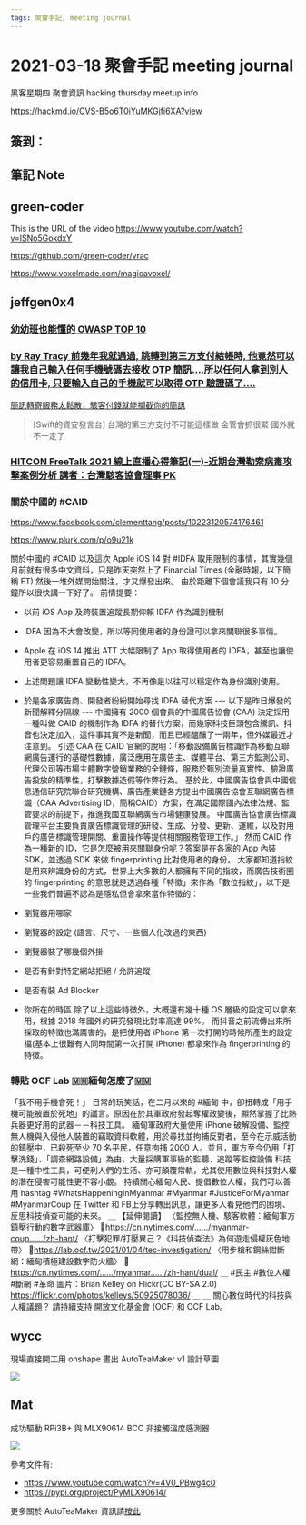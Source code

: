 ```yaml
---
tags: 聚會手記, meeting journal
---
```


2021-03-18 聚會手記 meeting journal
===

黑客星期四 聚會資訊
hacking thursday meetup info

https://hackmd.io/CVS-B5o6T0iYuMKGjfi6XA?view

簽到：
---

筆記 Note
---

## green-coder

This is the URL of the video https://www.youtube.com/watch?v=lSNo5GokdxY

https://github.com/green-coder/vrac

https://www.voxelmade.com/magicavoxel/

## jeffgen0x4


### [幼幼班也能懂的 OWASP TOP 10](https://medium.com/hannah-lin/%E5%B9%BC%E5%B9%BC%E7%8F%AD%E4%B9%9F%E8%83%BD%E6%87%82%E7%9A%84-owasp-top-10-692764c51f61)


### [by Ray Tracy 前幾年我就遇過, 跳轉到第三方支付結帳時, 他竟然可以讓我自己輸入任何手機號碼去接收 OTP 簡訊....所以任何人拿到別人的信用卡, 只要輸入自己的手機就可以取得 OTP 驗證碼了....](https://www.facebook.com/groups/rayforum/permalink/3784740781606052/)

[簡訊轉寄服務太鬆散，駭客付錢就能攔截你的簡訊
](https://www.ithome.com.tw/news/143249)

> [Swift的資安發言台]
台灣的第三方支付不可能這樣做
金管會抓很緊
國外就不一定了

### [HITCON FreeTalk 2021 線上直播心得筆記(一)-近期台灣勒索病毒攻擊案例分析 講者：台灣駭客協會理事 PK](https://medium.com/blacksecurity/hitcon-freetalk-2021-8649eb872231)

### 關於中國的 #CAID
https://www.facebook.com/clementtang/posts/10223120574176461

https://www.plurk.com/p/o9u21k

關於中國的 #CAID 以及這次 Apple iOS 14 對 #IDFA 取用限制的事情，其實幾個月前就有很多中文資料，只是昨天突然上了 Financial Times (金融時報，以下簡稱 FT) 然後一堆外媒開始關注，才又爆發出來。
由於距離下個會議我只有 10 分鐘所以很快講一下好了。
前情提要：
- 以前 iOS App 及跨裝置追蹤長期仰賴 IDFA 作為識別機制
- IDFA 因為不大會改變，所以等同使用者的身份證可以拿來關聯很多事情。
- Apple 在 iOS 14 推出 ATT 大幅限制了 App 取得使用者的 IDFA，甚至也讓使用者更容易重置自己的 IDFA。
- 上述問題讓 IDFA 變動性變大，不再像是以往可以穩定作為身份識別使用。
- 於是各家廣告商、開發者紛紛開始尋找 IDFA 替代方案
--- 以下是昨日爆發的新聞解釋分隔線 ---
中國擁有 2000 個會員的中國廣告協會 (CAA) 決定採用一種叫做 CAID 的機制作為 IDFA 的替代方案，而幾家科技巨頭包含騰訊、抖音也決定加入，這件事其實不是新聞，而且已經醞釀了一兩年，但外媒最近才注意到。
引述 CAA 在 CAID 官網的說明：「移動設備廣告標識作為移動互聯網廣告運行的基礎性數據，廣泛應用在廣告主、媒體平台、第三方監測公司、代理公司等市場主體數字營銷業務的全鏈條，服務於甄別流量真實性、驗證廣告投放的精準性，打擊數據造假等作弊行為。 基於此，中國廣告協會與中國信息通信研究院聯合研究機構、廣告產業鏈各方提出中國廣告協會互聯網廣告標識（CAA Advertising ID，簡稱CAID）方案，在滿足國際國內法律法規、監管要求的前提下，推進我國互聯網廣告市場健康發展。 中國廣告協會廣告標識管理平台主要負責廣告標識管理的研發、生成、分發、更新、運維，以及對用戶的廣告標識管理開關、重置操作等提供相關服務管理工作。」
然而 CAID 作為一種新的 ID，它是怎麼被用來關聯身份呢？答案是在各家的 App 內裝 SDK，並透過 SDK 來做 fingerprinting 比對使用者的身份。
大家都知道指紋是用來辨識身份的方式，世界上大多數的人都擁有不同的指紋，而廣告技術圈的 fingerprinting 的意思就是透過各種「特徵」來作為「數位指紋」，以下是一些我們普遍不認為是隱私但會拿來當作特徵的：

- 瀏覽器用哪家
- 瀏覽器的設定 (語言、尺寸、一些個人化改過的東西)
- 瀏覽器裝了哪幾個外掛
- 是否有針對特定網站拒絕 / 允許追蹤
- 是否有裝 Ad Blocker
- 你所在的時區
除了以上這些特徵外，大概還有幾十種 OS 層級的設定可以拿來用，根據 2018 年國外的研究發現比對率高達 99%。 而抖音之前流傳出來所採取的特徵也滿厲害的，是把使用者 iPhone 第一次打開的時候所產生的設定檔(基本上很難有人同時間第一次打開 iPhone) 都拿來作為 fingerprinting 的特徵。

### 轉貼 OCF Lab 🇲🇲緬甸怎麼了🇲🇲
「我不用手機會死！」
日常的玩笑話，在二月以來的 #緬甸 中，卻扭轉成「用手機可能被置於死地」的讖言。原因在於其軍政府發起奪權政變後，顯然掌握了比熱兵器更好用的武器－－科技工具。
緬甸軍政府大量使用 iPhone 破解設備、監控無人機與入侵他人裝置的竊取資料軟體，用於尋找並拘捕反對者，至今在示威活動的鎮壓中，已殺死至少 70 名平民，任意拘捕 2000 人。並且，軍方至今仍用「打擊洗錢」、「調查網路設備」為由，大量採購軍事級的監聽、追蹤等監控設備
科技是一種中性工具，可便利人們的生活、亦可顛覆常軌，尤其使用數位與科技對人權的潛在侵害可能性更不容小覷。
持續關心緬甸人民、提倡數位人權，我們可以善用 hashtag #WhatsHappeningInMyanmar #Myanmar #JusticeForMyanmar #MyanmarCoup 在 Twitter 和 FB上分享轉出訊息，讓更多人看見他們的困境、反思科技偵查可能的未來。
＿
【延伸閱讀】
〈監控無人機、駭客軟體：緬甸軍方鎮壓行動的數字武器庫〉
🚩https://cn.nytimes.com/....../myanmar-coup....../zh-hant/
〈打擊犯罪/打壓異己？《科技偵查法》為何遊走侵權灰色地帶〉
🚩https://lab.ocf.tw/2021/01/04/tec-investigation/
〈用步槍和鋼絲鉗斷網：緬甸積極建設數字防火牆〉
🚩https://cn.nytimes.com/....../myanmar....../zh-hant/dual/
＿
#民主 #數位人權 #斷網 #革命
圖片：Brian Kelley on Flickr(CC BY-SA 2.0)
https://flickr.com/photos/kelleys/50925078036/
＿
＿
關心數位時代的科技與人權議題？
請持續支持 開放文化基金會 (OCF) 和 OCF Lab。

## wycc

現場直接開工用 onshape 畫出 AutoTeaMaker v1 設計草圖

![](https://i.imgur.com/ozoHHsn.png)

## Mat

成功驅動 RPi3B+ 與 MLX90614 BCC 非接觸溫度感測器

![](https://i.imgur.com/F5pFqyL.jpg)

參考文件有:
- https://www.youtube.com/watch?v=4V0_PBwg4c0
- https://pypi.org/project/PyMLX90614/

更多關於 AutoTeaMaker 資訊請[按此](https://hackmd.io/o0PFb9mUTXOwEVcy68hTAA)